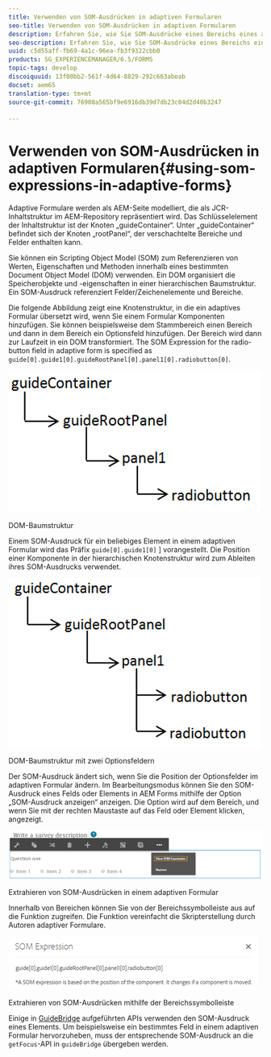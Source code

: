 ```yaml
---
title: Verwenden von SOM-Ausdrücken in adaptiven Formularen
seo-title: Verwenden von SOM-Ausdrücken in adaptiven Formularen
description: Erfahren Sie, wie Sie SOM-Ausdrücke eines Bereichs eines adaptiven Formulars extrahieren.
seo-description: Erfahren Sie, wie Sie SOM-Ausdrücke eines Bereichs eines adaptiven Formulars extrahieren.
uuid: c5d55aff-fb69-4a1c-96ea-fb3f9322cbb0
products: SG_EXPERIENCEMANAGER/6.5/FORMS
topic-tags: develop
discoiquuid: 13f00bb2-561f-4d64-8829-292c663abeab
docset: aem65
translation-type: tm+mt
source-git-commit: 76908a565bf9e6916db39d7db23c04d2d40b3247

---
```



# Verwenden von SOM-Ausdrücken in adaptiven Formularen{#using-som-expressions-in-adaptive-forms}

Adaptive Formulare werden als AEM-Seite modelliert, die als JCR-Inhaltstruktur im AEM-Repository repräsentiert wird. Das Schlüsselelement der Inhaltstruktur ist der Knoten „guideContainer“. Unter „guideContainer“ befindet sich der Knoten „rootPanel“, der verschachtelte Bereiche und Felder enthalten kann.

Sie können ein Scripting Object Model (SOM) zum Referenzieren von Werten, Eigenschaften und Methoden innerhalb eines bestimmten Document Object Model (DOM) verwenden. Ein DOM organisiert die Speicherobjekte und -eigenschaften in einer hierarchischen Baumstruktur. Ein SOM-Ausdruck referenziert Felder/Zeichenelemente und Bereiche.

Die folgende Abbildung zeigt eine Knotenstruktur, in die ein adaptives Formular übersetzt wird, wenn Sie einem Formular Komponenten hinzufügen. Sie können beispielsweise dem Stammbereich einen Bereich und dann in dem Bereich ein Optionsfeld hinzufügen. Der Bereich wird dann zur Laufzeit in ein DOM transformiert. The SOM Expression for the radio-button field in adaptive form is specified as `guide[0].guide1[0].guideRootPanel[0].panel1[0].radiobutton[0]`.

![DOM-Baumstruktur](assets/hierarchy.png)

DOM-Baumstruktur

Einem SOM-Ausdruck für ein beliebiges Element in einem adaptiven Formular wird das Präfix `guide[0].guide1[0]` ] vorangestellt. Die Position einer Komponente in der hierarchischen Knotenstruktur wird zum Ableiten ihres SOM-Ausdrucks verwendet.

![DOM-Baumstruktur mit zwei Optionsfeldern](assets/hierarchy_radio_button.png)

DOM-Baumstruktur mit zwei Optionsfeldern

Der SOM-Ausdruck ändert sich, wenn Sie die Position der Optionsfelder im adaptiven Formular ändern. Im Bearbeitungsmodus können Sie den SOM-Ausdruck eines Felds oder Elements in AEM Forms mithilfe der Option „SOM-Ausdruck anzeigen“ anzeigen. Die Option wird auf dem Bereich, und wenn Sie mit der rechten Maustaste auf das Feld oder Element klicken, angezeigt.

![Extrahieren von SOM-Ausdrücken in einem adaptiven Formular](assets/som-expressions.png)

Extrahieren von SOM-Ausdrücken in einem adaptiven Formular

Innerhalb von Bereichen können Sie von der Bereichssymbolleiste aus auf die Funktion zugreifen. Die Funktion vereinfacht die Skripterstellung durch Autoren adaptiver Formulare.

![Extrahieren von SOM-Ausdrücken mithilfe der Bereichssymbolleiste](assets/som-expression.png)

Extrahieren von SOM-Ausdrücken mithilfe der Bereichssymbolleiste

Einige in [GuideBridge](https://helpx.adobe.com/aem-forms/6/javascript-api/GuideBridge.md) aufgeführten APIs verwenden den SOM-Ausdruck eines Elements. Um beispielsweise ein bestimmtes Feld in einem adaptiven Formular hervorzuheben, muss der entsprechende SOM-Ausdruck an die `getFocus`-API in `guideBridge` übergeben werden.


